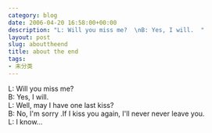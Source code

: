 ```yaml
---
category: blog
date: 2006-04-20 16:58:00+00:00
description: "L: Will you miss me?  \nB: Yes, I will.  "
layout: post
slug: abouttheend
title: about the end
tags:
- 未分类
---
```


L: Will you miss me?  
B: Yes, I will.  
L: Well, may I have one last kiss?  
B: No, I'm sorry .If I kiss you again, I'll never never leave you.  
L: I know…  

